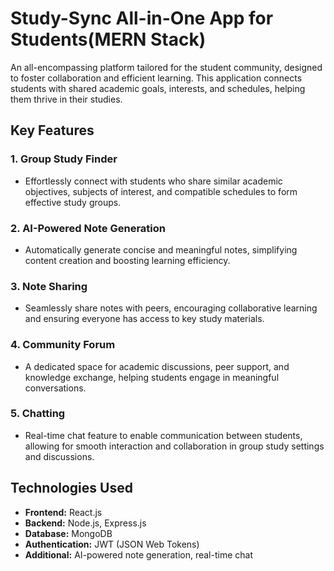 # Study-Sync All-in-One App for Students(MERN Stack)

An all-encompassing platform tailored for the student community, designed to foster collaboration and efficient learning. This application connects students with shared academic goals, interests, and schedules, helping them thrive in their studies.

## Key Features

### 1. **Group Study Finder**
   - Effortlessly connect with students who share similar academic objectives, subjects of interest, and compatible schedules to form effective study groups.

### 2. **AI-Powered Note Generation**
   - Automatically generate concise and meaningful notes, simplifying content creation and boosting learning efficiency.

### 3. **Note Sharing**
   - Seamlessly share notes with peers, encouraging collaborative learning and ensuring everyone has access to key study materials.

### 4. **Community Forum**
   - A dedicated space for academic discussions, peer support, and knowledge exchange, helping students engage in meaningful conversations.

### 5. **Chatting**
   - Real-time chat feature to enable communication between students, allowing for smooth interaction and collaboration in group study settings and discussions.

## Technologies Used
- **Frontend:** React.js
- **Backend:** Node.js, Express.js
- **Database:** MongoDB
- **Authentication:** JWT (JSON Web Tokens)
- **Additional:** AI-powered note generation, real-time chat


